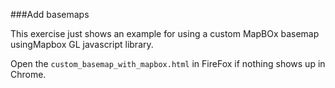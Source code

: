 ###Add basemaps

This exercise just shows an example for using a custom MapBOx basemap usingMapbox GL javascript library.

Open the `custom_basemap_with_mapbox.html` in FireFox if nothing shows up in Chrome.
